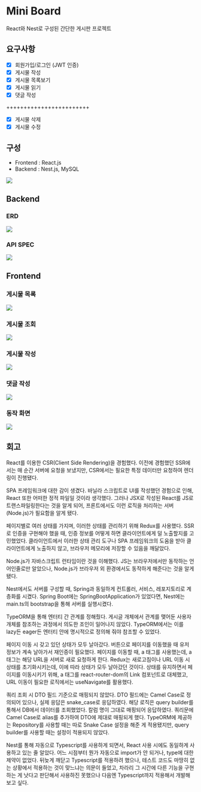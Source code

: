 # Mini Board
React와 Nest로 구성된 간단한 게시판 프로젝트

## 요구사항 
- [x] 회원가입/로그인 (JWT 인증)
- [x] 게시물 작성
- [x] 게시물 목록보기
- [x] 게시물 읽기
- [x] 댓글 작성  

++++++++++++++++++++++++
- [x] 게시물 삭제
- [x] 게시물 수정

## 구성
- Frontend : React.js
- Backend : Nest.js, MySQL  

<img src="./architecture-diagram.png">

## Backend
### ERD 
<img src="./backend/readme_images/mini-board-erd.png">

### API SPEC
<img src="./backend/readme_images/swagger-image.png">

## Frontend
### 게시물 목록
<img src="./frontend/readme_images/posts.png">

### 게시물 조회
<img src="./frontend/readme_images/post-detail.png">

### 게시물 작성
<img src="./frontend/readme_images/write-post.png">

### 댓글 작성
<img src="./frontend/readme_images/write-comment.png">

### 동작 화면
<img src="./frontend/readme_images//mini-board-user-flow.gif">

## 회고
React를 이용한 CSR(Client Side Rendering)을 경험했다. 이전에 경험했던 SSR에서는 매 순간 서버에 요청을 보냈지만, CSR에서는 필요한 특정 데이터만 요청하여 렌더링이 진행됐다.

SPA 프레임워크에 대한 감이 생겼다. 바닐라 스크립트로 UI를 작성했던 경험으로 인해, React 또한 어떠한 정적 파일일 것이라 생각했다. 그러나 JSX로 작성된 React를 JS로 트랜스파일링한다는 것을 알게 되어, 프론트에서도 이런 로직을 처리하는 서버(Node.js)가 필요함을 알게 됐다.

페이지별로 여러 상태를 가지며, 이러한 상태를 관리하기 위해 Redux를 사용했다. SSR로 인증을 구현해야 했을 때, 인증 정보를 어떻게 하면 클라이언트에게 덜 노출할지를 고민했었다. 클라이언트에서 이러한 상태 관리 도구나 SPA 프레임워크의 도움을 받아 클라이언트에게 노출하지 않고, 브라우저 메모리에 저장할 수 있음을 깨달았다.

Node.js가 자바스크립트 런타임이란 것을 이해했다. JS는 브라우저에서만 동작하는 언어인줄로만 알았으나, Node.js가 브라우저 외 환경에서도 동작하게 해준다는 것을 알게 됐다.

Nest에서도 서버를 구성할 때, Spring과 동일하게 컨트롤러, 서비스, 레포지토리로 계층화를 시켰다. Spring Boot에는 SpringBootApplication가 있었다면, Nest에는 main.ts의 bootstrap을 통해 서버를 실행시켰다.

TypeORM을 통해 엔터티 간 관계를 정해줬다. 게시글 개체에서 관계를 맺어둔 사용자 개체를 참조하는 과정에서 의도한 조인이 일어나지 않았다. TypeORM에서는 이를 lazy든 eager든 엔터티 안에 명시적으로 정의해 줘야 참조할 수 있었다.

페이지 이동 시 갖고 있던 상태가 모두 날아갔다. 버튼으로 페이지를 이동했을 때 유저 정보가 계속 날아가서 재인증이 필요했다. 페이지를 이동할 때, a 태그를 사용했는데, a 태그는 해당 URL을 서버로 새로 요청하게 한다. Redux는 새로고침이나 URL 이동 시 상태를 초기화시키는데, 이에 따라 상태가 모두 날아갔던 것이다. 상태를 유지하면서 페이지를 이동시키기 위해, a 태그를 react-router-dom의 Link 컴포넌트로 대체했고, URL 이동이 필요한 로직에서는 useNavigate를 활용했다.

쿼리 조회 시 DTO 필드 기준으로 매핑되지 않았다. DTO 필드에는 Camel Case로 정의되어 있으나, 실제 응답은 snake_case로 응답하였다. 해당 로직은 query builder를 통해서 DB에서 데이터를 조회했었다. 칼럼 명이 그대로 매핑되어 응답하였다. 쿼리문에 Camel Case로 alias를 추가하여 DTO에 제대로 매핑되게 했다. TypeORM에 제공하는 Repository를 사용할 때는 따로 Snake Case 설정을 해준 게 적용됐지만, query builder를 사용할 때는 설정이 적용되지 않았다.

Nest를 통해 자동으로 Typescript를 사용하게 되면서, React 사용 시에도 동일하게 사용하고 있는 줄 알았다. 어느 시점부터 뭔가 자동으로 import가 안 되거나, type에 대한 제약이 없었다. 뒤늦게 깨닫고 Typescript를 적용하려 했으나, 테스트 코드도 마땅히 없는 상황에서 적용하는 것이 맞느냐는 의문이 들었고, 차라리 그 시간에 다른 기능을 구현하는 게 낫다고 판단해서 사용하진 못했으나 다음엔 Typescript까지 적용해서 개발해 보고 싶다.